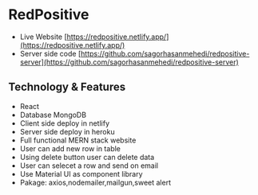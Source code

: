 # RedPositive

- Live Website [https://redpositive.netlify.app/](https://redpositive.netlify.app/)
- Server side code [https://github.com/sagorhasanmehedi/redpositive-server](https://github.com/sagorhasanmehedi/redpositive-server)

## Technology & Features

- React
- Database MongoDB
- Client side deploy in netlify
- Server side deploy in heroku
- Full functional MERN stack website
- User can add new row in table
- Using delete button user can delete data
- User can selecet a row and send on email
- Use Material UI as component library
- Pakage: axios,nodemailer,mailgun,sweet alert

<!-- ## [Live Website 💥](https://assignment-12-2c757.web.app/)

## [Server side code](https://github.com/sagorhasanmehedi/redpositive-server) -->
